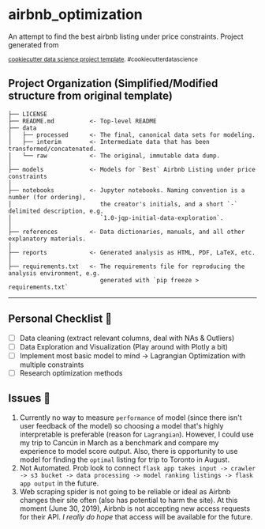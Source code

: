 airbnb_optimization
==============================

An attempt to find the best airbnb listing under price constraints. Project generated from <p><small><a target="_blank" href="https://drivendata.github.io/cookiecutter-data-science/">cookiecutter data science project template</a>. #cookiecutterdatascience</small></p>

Project Organization (Simplified/Modified structure from original template)
------------

    ├── LICENSE
    ├── README.md          <- Top-level README
    ├── data
    │   ├── processed      <- The final, canonical data sets for modeling.
    │   ├── interim        <- Intermediate data that has been transformed/concatenated.
    │   └── raw            <- The original, immutable data dump.
    │
    ├── models             <- Models for `Best` Airbnb Listing under price constraints
    │
    ├── notebooks          <- Jupyter notebooks. Naming convention is a number (for ordering),
    │                         the creator's initials, and a short `-` delimited description, e.g.
    │                         `1.0-jqp-initial-data-exploration`.
    │
    ├── references         <- Data dictionaries, manuals, and all other explanatory materials.
    │
    ├── reports            <- Generated analysis as HTML, PDF, LaTeX, etc.
    │
    ├── requirements.txt   <- The requirements file for reproducing the analysis environment, e.g.
                              generated with `pip freeze > requirements.txt`
--------

## Personal Checklist :rocket:
- [ ] Data cleaning (extract relevant columns, deal with NAs & Outliers)
- [ ] Data Exploration and Visualization (Play around with Plotly a bit)
- [ ] Implement most basic model to mind -> Lagrangian Optimization with multiple constraints
- [ ] Research optimization methods

## Issues :anger:
1. Currently no way to measure `performance` of model (since there isn't user feedback of the model) so choosing a model that's highly interpretable is preferable (reason for `Lagrangian`). However, I could use my trip to Cancún in March as a benchmark and compare my experience to model score output. Also, there is opportunity to use model for finding the `optimal` listing for trip to Toronto in August. 
2. Not Automated. Prob look to connect `flask app takes input -> crawler -> s3 bucket -> data processing -> model ranking listings -> flask app output` in the future.
3. Web scraping spider is not going to be reliable or ideal as Airbnb changes their site often (also has potential to harm the site). At this moment (June 30, 2019), Airbnb is not accepting new access requests for their API. *I really do hope* that access will be available for the future. 


